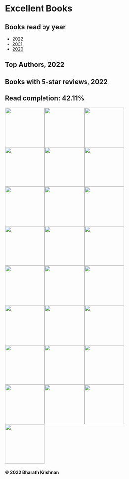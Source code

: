 # Excellent Books
## Books read by year
- [2022](books/2022.md)
- [2021](books/2021.md)
- [2020](books/2020.md)
## Top Authors, 2022
## Books with 5-star reviews, 2022
## Read completion: 42.11%
<img src="https://covers.openlibrary.org/b/isbn/9780063028050-M.jpg" width=128><img src="https://covers.openlibrary.org/b/isbn/9780062979971-M.jpg" width=128><img src="https://covers.openlibrary.org/b/isbn/9780525536222-M.jpg" width=128><img src="https://covers.openlibrary.org/b/isbn/9780062839268-M.jpg" width=128><img src="https://covers.openlibrary.org/b/isbn/9780316462761-M.jpg" width=128><img src="https://covers.openlibrary.org/b/isbn/9780593315347-M.jpg" width=128><img src="https://covers.openlibrary.org/b/isbn/9781631498237-M.jpg" width=128><img src="https://covers.openlibrary.org/b/isbn/9780441018666-M.jpg" width=128><img src="https://covers.openlibrary.org/b/isbn/978-0393652246-M.jpg" width=128><img src="https://covers.openlibrary.org/b/isbn/978-1501197260-M.jpg" width=128><img src="http://books.google.com/books/content?id=y_JEEAAAQBAJ&printsec=frontcover&img=1&zoom=5&edge=curl&source=gbs_api" width=128><img src="https://covers.openlibrary.org/b/isbn/978-0316332910-M.jpg" width=128><img src="http://books.google.com/books/content?id=lGmPEAAAQBAJ&printsec=frontcover&img=1&zoom=5&source=gbs_api" width=128><img src="http://books.google.com/books/content?id=kPlOEAAAQBAJ&printsec=frontcover&img=1&zoom=5&source=gbs_api" width=128><img src="https://covers.openlibrary.org/b/isbn/978-0062985415-M.jpg" width=128><img src="https://covers.openlibrary.org/b/isbn/978-0593316108-M.jpg" width=128><img src="https://covers.openlibrary.org/b/isbn/978-0593466360-M.jpg" width=128><img src="http://books.google.com/books/content?id=wTiyzgEACAAJ&printsec=frontcover&img=1&zoom=5&source=gbs_api" width=128><img src="http://books.google.com/books/content?id=uLNyzgEACAAJ&printsec=frontcover&img=1&zoom=5&source=gbs_api" width=128><img src="http://books.google.com/books/content?id=ffr-zQEACAAJ&printsec=frontcover&img=1&zoom=5&source=gbs_api" width=128><img src="http://books.google.com/books/content?id=vE7yzQEACAAJ&printsec=frontcover&img=1&zoom=5&source=gbs_api" width=128><img src="http://books.google.com/books/content?id=rY8QzgEACAAJ&printsec=frontcover&img=1&zoom=5&source=gbs_api" width=128><img src="https://covers.openlibrary.org/b/isbn/978-0316462822-M.jpg" width=128><img src="https://covers.openlibrary.org/b/isbn/978-0062883292-M.jpg" width=128><img src="https://covers.openlibrary.org/b/isbn/978-0525559993-M.jpg" width=128>
#### &copy; 2022 Bharath Krishnan